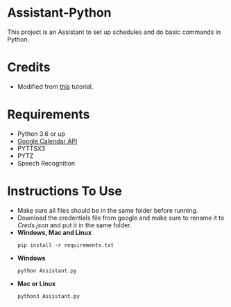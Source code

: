 # Assistant-Python
This project is an Assistant to set up schedules and do basic commands in Python.

# Credits
 - Modified from [this](https://www.youtube.com/watch?v=-AzGZ_CHzJk&list=PLzMcBGfZo4-mBungzp4GO4fswxO8wTEFx) tutorial.

# Requirements
 - Python 3.6 or up
 - [Google Calendar API](https://developers.google.com/calendar/quickstart/python?authuser=3)
 - PYTTSX3
 - PYTZ
 - Speech Recognition
 
 # Instructions To Use
 - Make sure all files should be in the same folder before running.
 - Download the credentials file from google and make sure to rename it to *Creds.json* and put it in the same folder.
 - **Windows, Mac and Linux**
   ``` 
   pip install -r requirements.txt
   ```
 - **Windows**
   ```
   python Assistant.py
   ```
 - **Mac or Linux**
   ```
   python3 Assistant.py
   ```
